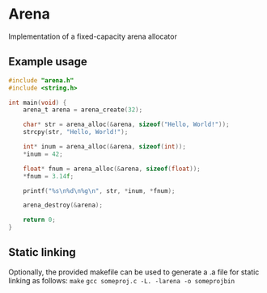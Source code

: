 # Arena

Implementation of a fixed-capacity arena allocator

## Example usage
```C
#include "arena.h"
#include <string.h>

int main(void) {
    arena_t arena = arena_create(32);

    char* str = arena_alloc(&arena, sizeof("Hello, World!"));
    strcpy(str, "Hello, World!");

    int* inum = arena_alloc(&arena, sizeof(int));
    *inum = 42;

    float* fnum = arena_alloc(&arena, sizeof(float));
    *fnum = 3.14f;

    printf("%s\n%d\n%g\n", str, *inum, *fnum);

    arena_destroy(&arena);

    return 0;
}
```

## Static linking
Optionally, the provided makefile can be used to generate a .a file for static linking as follows:
`make`
`gcc someproj.c -L. -larena -o someprojbin`

